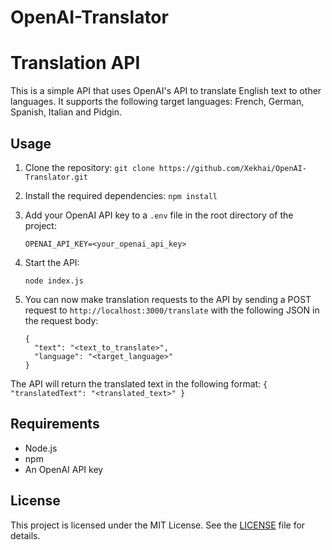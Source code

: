 # OpenAI-Translator
 
# Translation API

This is a simple API that uses OpenAI's API to translate English text to other languages. It supports the following target languages: French, German, Spanish, Italian and Pidgin.

## Usage

1. Clone the repository: `git clone https://github.com/Xekhai/OpenAI-Translator.git`

2. Install the required dependencies: `npm install`

3. Add your OpenAI API key to a `.env` file in the root directory of the project:

    ```
    OPENAI_API_KEY=<your_openai_api_key>
    ```

4. Start the API: 
    ```
    node index.js
    ```

5. You can now make translation requests to the API by sending a POST request to `http://localhost:3000/translate` with the following JSON in the request body:

    ```
    {
      "text": "<text_to_translate>",
      "language": "<target_language>"
    }
    ```

The API will return the translated text in the following format:
    ```
    {
        "translatedText": "<translated_text>"
    }
    ```

## Requirements

- Node.js
- npm
- An OpenAI API key

## License

This project is licensed under the MIT License. See the [LICENSE](LICENSE) file for details.

